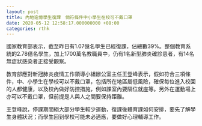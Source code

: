```yaml
---
layout: post
title: 內地逾億學生復課　倘符條件中小學生在校可不戴口罩
date: 2020-05-12 12:58:17.000000000 +08:00
categories: rthk
---
```


國家教育部表示，截至昨日有1.07億名學生已經復課，佔總數39%。整個教育系統的2.78億名學生，加上1700萬名教職員中，仍有1名新型肺炎確診患者，有14名無症狀感染者正接受觀察。

教育部應對新冠肺炎疫情工作領導小組辦公室主任王登峰表示，假如符合三項條件，中、小學生在學校可以不戴口罩，包括所在地區屬低風險，確保每位進入校園的人都健康，以及校內做好防控措施，例如課室內要隔位就座等。另外在運動場上亦可以不戴口罩，但前提是人與人之間要保持距離。

王登峰說，停課期間絕大部分學生較少運動，復課後體育課如何安排，要先了解學生身體狀況；而學生回到學校可能未必適應，要做好心理輔導工作。
